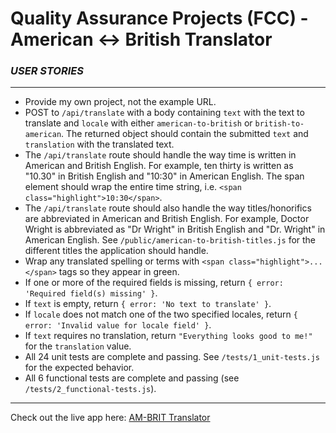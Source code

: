 # Quality Assurance Projects (FCC) - American <-> British Translator

### _USER STORIES_
___
* Provide my own project, not the example URL.
* POST to `/api/translate` with a body containing `text` with the text to translate and `locale` with either `american-to-british` or `british-to-american`. 
The returned object should contain the submitted `text` and `translation` with the translated text.
* The `/api/translate` route should handle the way time is written in American and British English. For example, ten thirty is written as "10.30"
in British English and "10:30" in American English. The span element should wrap the entire time string, i.e. `<span class="highlight">10:30</span>`.
* The `/api/translate` route should also handle the way titles/honorifics are abbreviated in American and British English. For example, Doctor Wright 
is abbreviated as "Dr Wright" in British English and "Dr. Wright" in American English. See `/public/american-to-british-titles.js` for the different
titles the application should handle.
* Wrap any translated spelling or terms with `<span class="highlight">...</span>` tags so they appear in green.
* If one or more of the required fields is missing, return `{ error: 'Required field(s) missing' }`.
* If `text` is empty, return `{ error: 'No text to translate' }`.
* If `locale` does not match one of the two specified locales, return `{ error: 'Invalid value for locale field' }`.
* If `text` requires no translation, return `"Everything looks good to me!"` for the `translation` value.
* All 24 unit tests are complete and passing. See `/tests/1_unit-tests.js` for the expected behavior.
* All 6 functional tests are complete and passing (see `/tests/2_functional-tests.js`).
___
Check out the live app here: [AM-BRIT Translator](https://am-brit-translator.glitch.me/)
